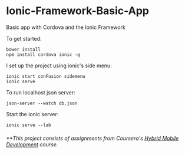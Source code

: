 # Ionic-Framework-Basic-App
Basic app with Cordova and the Ionic Framework

To get started:
```
bower install
npm install cordova ionic -g
```

I set up the project using ionic's side menu:
```
ionic start conFusion sidemenu
ionic serve
```

To run localhost json server:
```
json-server --watch db.json
```

Start the ionic server:
```
ionic serve --lab
```


###### **This project consists of assignments from Coursera's [Hybrid Mobile Development](https://www.coursera.org/learn/hybrid-mobile-development) course.

